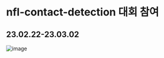 # nfl-contact-detection 대회 참여
## 23.02.22-23.03.02
![image](https://user-images.githubusercontent.com/103908794/222314216-c68f0d0c-261e-4409-aba8-542af44d938f.png)

